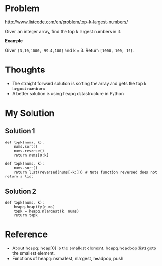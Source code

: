 # Problem

http://www.lintcode.com/en/problem/top-k-largest-numbers/

Given an integer array, find the top k largest numbers in it.

**Example**

Given ```[3,10,1000,-99,4,100]``` and k = 3.
Return ```[1000, 100, 10]```.

# Thoughts

- The straight forward solution is sorting the array and gets the top k largest numbers
- A better solution is using heapq datastructure in Python

# My Solution

## Solution 1

```
def topk(nums, k):
    nums.sort()
    nums.reverse()
    return nums[0:k]
```

```
def topk(nums, k):
    nums.sort()
    return list(reversed(nums[-k:])) # Note function reversed does not return a list
```

## Solution 2

```
def topk(nums, k):
    heapq.heapify(nums)
    topk = heapq.nlargest(k, nums)
    return topk
```

# Reference

- About heapq: heap[0] is the smallest element. heapq.headpop(list) gets the smallest element.
- Functions of heapq: nsmallest, nlargest, headpop, push


